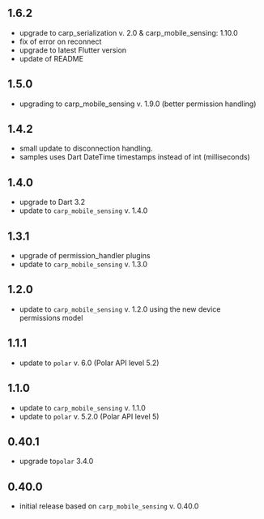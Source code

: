 ## 1.6.2

* upgrade to carp_serialization v. 2.0 & carp_mobile_sensing: 1.10.0
* fix of error on reconnect
* upgrade to latest Flutter version
* update of README

## 1.5.0

* upgrading to carp_mobile_sensing v. 1.9.0 (better permission handling)

## 1.4.2

* small update to disconnection handling.
* samples uses Dart DateTime timestamps instead of int (milliseconds)

## 1.4.0

* upgrade to Dart 3.2
* update to `carp_mobile_sensing` v. 1.4.0

## 1.3.1

* upgrade of permission_handler plugins
* update to `carp_mobile_sensing` v. 1.3.0

## 1.2.0

* update to `carp_mobile_sensing` v. 1.2.0 using the new device permissions model

## 1.1.1

* update to `polar` v. 6.0 (Polar API level 5.2)

## 1.1.0

* update to `carp_mobile_sensing` v. 1.1.0
* update to `polar` v. 5.2.0 (Polar API level 5)

## 0.40.1

* upgrade to`polar` 3.4.0

## 0.40.0

* initial release based on `carp_mobile_sensing` v. 0.40.0
